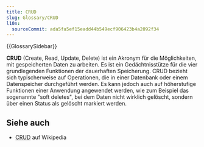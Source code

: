 ```yaml
---
title: CRUD
slug: Glossary/CRUD
l10n:
  sourceCommit: ada5fa5ef15eadd44b549ecf906423b4a2092f34
---
```


{{GlossarySidebar}}

**CRUD** (Create, Read, Update, Delete) ist ein Akronym für die Möglichkeiten, mit gespeicherten Daten zu arbeiten. Es ist ein Gedächtnisstütze für die vier grundlegenden Funktionen der dauerhaften Speicherung. CRUD bezieht sich typischerweise auf Operationen, die in einer Datenbank oder einem Datenspeicher durchgeführt werden. Es kann jedoch auch auf höherstufige Funktionen einer Anwendung angewendet werden, wie zum Beispiel das sogenannte "soft deletes", bei dem Daten nicht wirklich gelöscht, sondern über einen Status als gelöscht markiert werden.

## Siehe auch

- [CRUD](https://en.wikipedia.org/wiki/CRUD) auf Wikipedia

